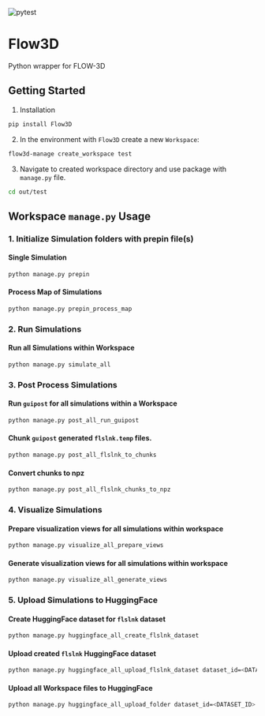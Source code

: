![pytest](https://github.com/ppak10/Flow3D/workflows/pytest/badge.svg)

# Flow3D
Python wrapper for FLOW-3D

## Getting Started
1. Installation
```bash
pip install Flow3D
```

2. In the environment with `Flow3D` create a new `Workspace`:
```bash
flow3d-manage create_workspace test
```

3. Navigate to created workspace directory and use package with `manage.py` file.
```bash
cd out/test
```

## Workspace `manage.py` Usage
### 1. Initialize Simulation folders with prepin file(s)
#### Single Simulation
```bash
python manage.py prepin
```

#### Process Map of Simulations
```bash
python manage.py prepin_process_map
```

### 2. Run Simulations
#### Run all Simulations within Workspace
```bash
python manage.py simulate_all
```

### 3. Post Process Simulations
#### Run `guipost` for all simulations within a Workspace
```bash
python manage.py post_all_run_guipost
```

#### Chunk `guipost` generated `flslnk.temp` files.
```bash
python manage.py post_all_flslnk_to_chunks
```

#### Convert chunks to npz
```bash
python manage.py post_all_flslnk_chunks_to_npz
```

### 4. Visualize Simulations
#### Prepare visualization views for all simulations within workspace
```bash
python manage.py visualize_all_prepare_views
```

#### Generate visualization views for all simulations within workspace
```bash
python manage.py visualize_all_generate_views
```

### 5. Upload Simulations to HuggingFace
#### Create HuggingFace dataset for `flslnk` dataset
```bash
python manage.py huggingface_all_create_flslnk_dataset
```

#### Upload created `flslnk` HuggingFace dataset
```bash
python manage.py huggingface_all_upload_flslnk_dataset dataset_id=<DATASET_ID>
```

#### Upload all Workspace files to HuggingFace
```bash
python manage.py huggingface_all_upload_folder dataset_id=<DATASET_ID>
```
